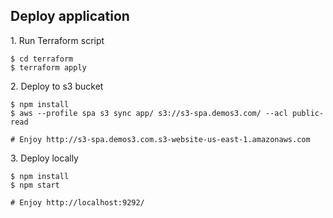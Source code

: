 ## Deploy application 

1\. Run Terraform script
```
$ cd terraform
$ terraform apply
```
2\. Deploy to s3 bucket
```
$ npm install
$ aws --profile spa s3 sync app/ s3://s3-spa.demos3.com/ --acl public-read

# Enjoy http://s3-spa.demos3.com.s3-website-us-east-1.amazonaws.com
```

3\. Deploy locally
```
$ npm install
$ npm start

# Enjoy http://localhost:9292/
```